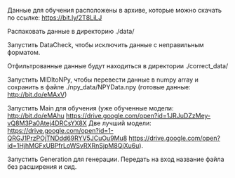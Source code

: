 Данные для обучения расположены в архиве, которые можно скачать по ссылке: https://bit.ly/2T8LiLJ

Распаковать данные в директорию ./data/

Запустить DataCheck, чтобы исключить данные с неправильным форматом.

Отфильтрованные данные будут находиться в директории ./correct_data/

Запустить MIDItoNPy, чтобы перевести данные в numpy array и сохранить в файле ./npy_data/NPYData.npy (готовые данные: http://bit.do/eMAxV)

Запустить Main для обучения (уже обученные модели: http://bit.do/eMAhu https://drive.google.com/open?id=1JRJuDZzMey-vQ8M3Pa0Atej4DRCsYX8X Две лучший модели: https://drive.google.com/open?id=1-QRGJ1PrzPOjTNDdd69RYV5JCuOu9Mu8 https://drive.google.com/open?id=1HjhMGFxUBPfrLoWSvRXRnSjpM8QjXu6u). 

Запустить Generation для генерации. Передать на вход название файла без расширения и сид.
